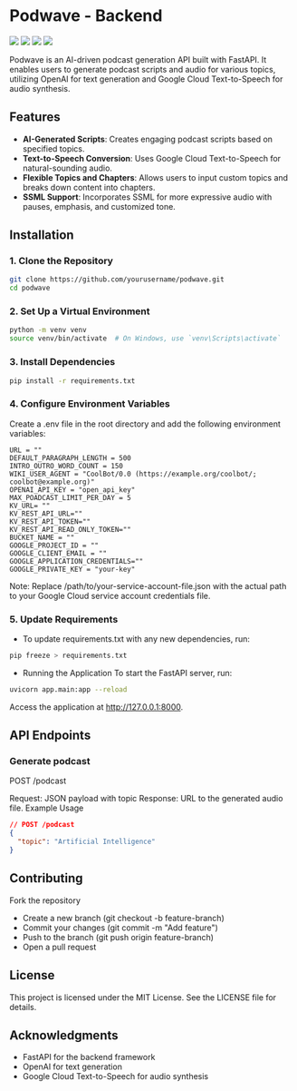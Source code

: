 
# Podwave - Backend

[![](https://img.shields.io/badge/Python-FFD43B?style=for-the-badge&logo=python&logoColor=darkgreen)](https://www.python.org)  [![](https://img.shields.io/badge/FastAPI-009688?style=for-the-badge&logo=fastapi&logoColor=white)](https://fastapi.tiangolo.com) [![](https://img.shields.io/badge/ChatGPT-412991?style=for-the-badge&logo=openai&logoColor=white)](https://openai.com) [![](https://img.shields.io/badge/Google%20Cloud-4285F4?style=for-the-badge&logo=googlecloud&logoColor=white)](https://cloud.google.com)


Podwave is an AI-driven podcast generation API built with FastAPI. It enables users to generate podcast scripts and audio for various topics, utilizing OpenAI for text generation and Google Cloud Text-to-Speech for audio synthesis.

## Features
- **AI-Generated Scripts**: Creates engaging podcast scripts based on specified topics.
- **Text-to-Speech Conversion**: Uses Google Cloud Text-to-Speech for natural-sounding audio.
- **Flexible Topics and Chapters**: Allows users to input custom topics and breaks down content into chapters.
- **SSML Support**: Incorporates SSML for more expressive audio with pauses, emphasis, and customized tone.

## Installation

### 1. Clone the Repository
```bash
git clone https://github.com/yourusername/podwave.git
cd podwave
```

### 2. Set Up a Virtual Environment
```bash
python -m venv venv
source venv/bin/activate  # On Windows, use `venv\Scripts\activate`
```

### 3. Install Dependencies
```bash
pip install -r requirements.txt
```

### 4. Configure Environment Variables
Create a .env file in the root directory and add the following environment variables:

```dotenv
URL = ""
DEFAULT_PARAGRAPH_LENGTH = 500
INTRO_OUTRO_WORD_COUNT = 150
WIKI_USER_AGENT = "CoolBot/0.0 (https://example.org/coolbot/; coolbot@example.org)"
OPENAI_API_KEY = "open_api_key"
MAX_POADCAST_LIMIT_PER_DAY = 5
KV_URL= ""
KV_REST_API_URL=""
KV_REST_API_TOKEN=""
KV_REST_API_READ_ONLY_TOKEN=""
BUCKET_NAME = ""
GOOGLE_PROJECT_ID = ""
GOOGLE_CLIENT_EMAIL = ""
GOOGLE_APPLICATION_CREDENTIALS=""
GOOGLE_PRIVATE_KEY = "your-key"
```
Note: Replace /path/to/your-service-account-file.json with the actual path to your Google Cloud service account credentials file.

### 5. Update Requirements
- To update requirements.txt with any new dependencies, run:

```bash
pip freeze > requirements.txt
```
- Running the Application
To start the FastAPI server, run:

```bash
uvicorn app.main:app --reload
```
Access the application at http://127.0.0.1:8000.

## API Endpoints
### Generate podcast
POST /podcast

Request: JSON payload with topic
Response: URL to the generated audio file.
Example Usage

```json
// POST /podcast
{
  "topic": "Artificial Intelligence"
}
```

## Contributing
Fork the repository
- Create a new branch (git checkout -b feature-branch)
- Commit your changes (git commit -m "Add feature")
- Push to the branch (git push origin feature-branch)
- Open a pull request

## License
This project is licensed under the MIT License. See the LICENSE file for details.

## Acknowledgments
- FastAPI for the backend framework
- OpenAI for text generation
- Google Cloud Text-to-Speech for audio synthesis